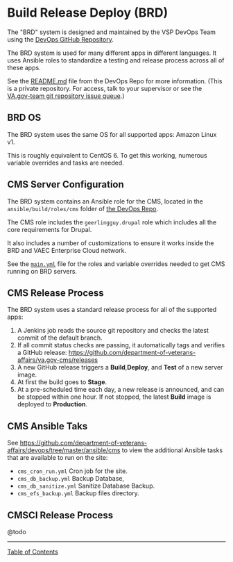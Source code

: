 # Build Release Deploy (BRD)

The "BRD" system is designed and maintained by the VSP DevOps Team using the 
[DevOps GitHub Repository](https://github.com/department-of-veterans-affairs/devops/ansible).

The BRD system is used for many different apps in different languages. It uses 
Ansible roles to standardize a testing and release process across all of these 
apps.

See the [README.md](https://github.com/department-of-veterans-affairs/devops/blob/master/README.md) 
file from the DevOps Repo for more information. (This is a private repository. 
For access, talk to your supervisor or see the [VA.gov-team git repository issue queue](https://github.com/department-of-veterans-affairs/va.gov-team).)

## BRD OS

The BRD system uses the same OS for all supported apps: Amazon Linux v1. 

This is roughly equivalent to CentOS 6. To get this working, numerous variable 
overrides and tasks are needed. 
## CMS Server Configuration

The BRD system contains an Ansible role for the CMS, located in the 
`ansible/build/roles/cms` folder of [the DevOps Repo](https://github.com/department-of-veterans-affairs/devops/tree/master/ansible/build/roles/cms).

The CMS role includes the `geerlingguy.drupal` role which includes all the core
 requirements for Drupal.

It also includes a number of customizations to ensure it works inside the BRD 
and VAEC Enterprise Cloud network.

See the [`main.yml`](https://github.com/department-of-veterans-affairs/devops/blob/master/ansible/build/roles/cms/meta/main.yml) file for the roles and variable overrides needed to get CMS 
running on BRD servers. 

## CMS Release Process

The BRD system uses a standard release process for all of the supported apps:
  
1. A Jenkins job reads the source git repository and checks the latest commit 
of the default branch.
2. If all commit status checks are passing, it automatically tags and verifies 
a GitHub release: https://github.com/department-of-veterans-affairs/va.gov-cms/releases
3. A new GitHub release triggers a **Build**,**Deploy**, and **Test** of a new server image.
4. At first the build goes to **Stage**. 
5. At a pre-scheduled time each day, a new release is announced, and can be stopped 
within one hour. If not stopped, the latest **Build** image is deployed to **Production**.

## CMS Ansible Taks

See https://github.com/department-of-veterans-affairs/devops/tree/master/ansible/cms 
to view the additional Ansible tasks that are available to run on the site:

- `cms_cron_run.yml`	Cron job for the site.
- `cms_db_backup.yml`	Backup Database,
- `cms_db_sanitize.yml`	Sanitize Database Backup.
- `cms_efs_backup.yml`  Backup files directory.

## CMSCI Release Process

@todo 

----------------------------


[Table of Contents](../README.md)
